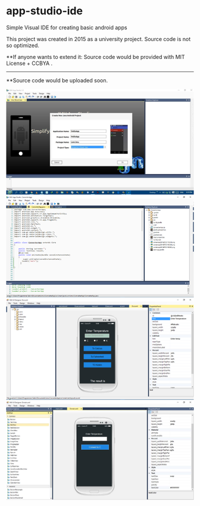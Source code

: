 # app-studio-ide
Simple Visual IDE for creating basic android apps 

This project was created in 2015 as a university project. Source code is not so optimized. 

**If anyone wants to extend it: Source code would be provided with MIT License + CCBYA .

___
**Source code would be uploaded soon.

![Demo Four](https://github.com/sabine33/app-studio-ide/blob/main/13575637_1722158358038939_2069846751_o.jpg)
![Demo One](https://github.com/sabine33/app-studio-ide/blob/main/demo_1.png?raw=true)
![Demo Two](https://github.com/sabine33/app-studio-ide/blob/main/demo_2.png?raw=true)
![Demo Three](https://github.com/sabine33/app-studio-ide/blob/main/13555966_1722159848038790_1787990309_o.png)

